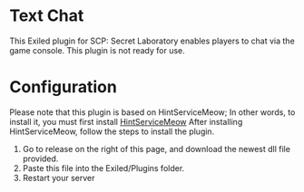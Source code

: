 # Text Chat
This Exiled plugin for SCP: Secret Laboratory enables players to chat via the game console. This plugin is not ready for use.
#  Configuration
Please note that this plugin is based on HintServiceMeow; In other words, to install it, you must first install [HintServiceMeow](https://github.com/MeowServer/HintServiceMeow)
After installing HintServiceMeow, follow the steps to install the plugin.
1.	Go to release on the right of this page, and download the newest dll file provided.
2.	Paste this file into the Exiled/Plugins folder.
3.	Restart your server
